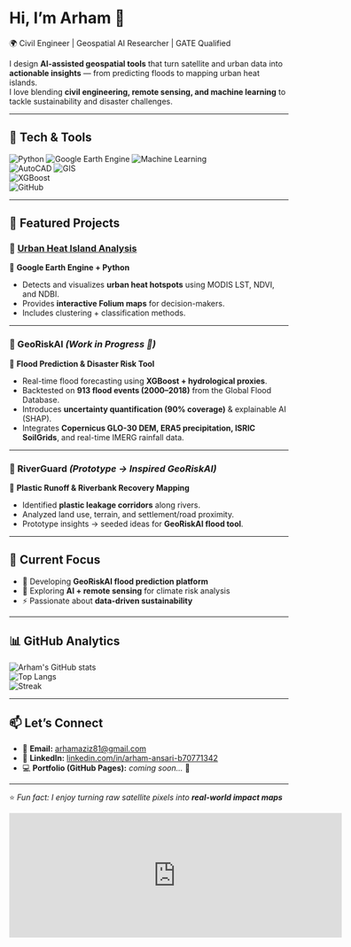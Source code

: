 # Hi, I’m Arham 👋  

🌍 Civil Engineer | Geospatial AI Researcher | GATE Qualified  

I design **AI-assisted geospatial tools** that turn satellite and urban data into **actionable insights** — from predicting floods to mapping urban heat islands.  
I love blending **civil engineering, remote sensing, and machine learning** to tackle sustainability and disaster challenges.  

---

## 🔧 Tech & Tools
![Python](https://img.shields.io/badge/Python-3776AB?logo=python&logoColor=white) 
![Google Earth Engine](https://img.shields.io/badge/Google%20Earth%20Engine-4285F4?logo=googleearth&logoColor=white) 
![Machine Learning](https://img.shields.io/badge/ML-Basics-orange)  
![AutoCAD](https://img.shields.io/badge/AutoCAD-E51050?logo=autodesk&logoColor=white) 
![GIS](https://img.shields.io/badge/GIS-006400?logo=qgis&logoColor=white)  
![XGBoost](https://img.shields.io/badge/XGBoost-FF6600?logo=python&logoColor=white)  
![GitHub](https://img.shields.io/badge/GitHub-181717?logo=github&logoColor=white)

---

## 📌 Featured Projects

### 🔹 [Urban Heat Island Analysis](https://github.com/ArhamOrioner/UHI-Analysis)
📍 **Google Earth Engine + Python**  
- Detects and visualizes **urban heat hotspots** using MODIS LST, NDVI, and NDBI.  
- Provides **interactive Folium maps** for decision-makers.  
- Includes clustering + classification methods.  

---

### 🔹 GeoRiskAI *(Work in Progress 🚧)*
📍 **Flood Prediction & Disaster Risk Tool**  
- Real-time flood forecasting using **XGBoost + hydrological proxies**.  
- Backtested on **913 flood events (2000–2018)** from the Global Flood Database.  
- Introduces **uncertainty quantification (90% coverage)** & explainable AI (SHAP).  
- Integrates **Copernicus GLO-30 DEM, ERA5 precipitation, ISRIC SoilGrids**, and real-time IMERG rainfall data.  

---

### 🔹 RiverGuard *(Prototype → Inspired GeoRiskAI)*  
📍 **Plastic Runoff & Riverbank Recovery Mapping**  
- Identified **plastic leakage corridors** along rivers.  
- Analyzed land use, terrain, and settlement/road proximity.  
- Prototype insights → seeded ideas for **GeoRiskAI flood tool**.  

---

## 🎯 Current Focus
- 🔭 Developing **GeoRiskAI flood prediction platform**  
- 🌱 Exploring **AI + remote sensing** for climate risk analysis  
- ⚡ Passionate about **data-driven sustainability**  

---

## 📊 GitHub Analytics
![Arham's GitHub stats](https://github-readme-stats.vercel.app/api?username=ArhamOrioner&show_icons=true&theme=tokyonight)  
![Top Langs](https://github-readme-stats.vercel.app/api/top-langs/?username=ArhamOrioner&layout=compact&theme=tokyonight)  
![Streak](https://github-readme-streak-stats.herokuapp.com/?user=ArhamOrioner&theme=tokyonight)

---

## 📫 Let’s Connect
- 📧 **Email:** [arhamaziz81@gmail.com](mailto:arhamaziz81@gmail.com)  
- 🔗 **LinkedIn:** [linkedin.com/in/arham-ansari-b70771342](https://www.linkedin.com/in/arham-ansari-b70771342/)  
- 💻 **Portfolio (GitHub Pages):** *coming soon…* 🚀  

---
⭐️ *Fun fact: I enjoy turning raw satellite pixels into **real-world impact maps***  

<iframe src="https://github.com/sponsors/ArhamOrioner/card" title="Sponsor ArhamOrioner" height="225" width="600" style="border: 0;"></iframe>
